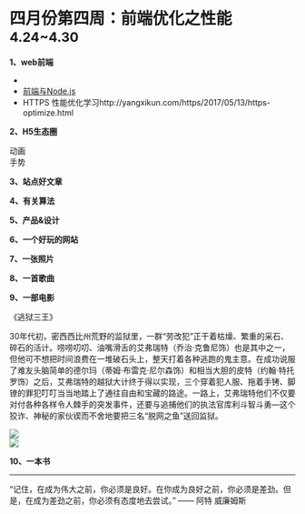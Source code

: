 
# 四月份第四周：前端优化之性能  <small>4.24~4.30</small>

__1、web前端__    
    
- []()   
- [前端与Node.js](https://toutiao.io/subjects/7076)   
- HTTPS 性能优化学习http://yangxikun.com/https/2017/05/13/https-optimize.html

__2、H5生态圈__      

动画  
手势  

__3、站点好文章__    


__4、有关算法__     


__5、产品&设计__        


__6、一个好玩的网站__


__7、一张照片__   
 

__8、一首歌曲__  


__9、一部电影__   

《逃狱三王》 

30年代初，密西西比州荒野的监狱里，一群“劳改犯”正干着枯燥、繁重的采石、碎石的活计。唠唠叨叨、油嘴滑舌的艾弗瑞特（乔治·克鲁尼饰）也是其中之一，但他可不想把时间浪费在一堆破石头上，整天打着各种逃跑的鬼主意。在成功说服了难友头脑简单的德尔玛（蒂姆·布雷克·尼尔森饰）和相当大胆的皮特（约翰·特托罗饰）之后，艾弗瑞特的越狱大计终于得以实现，三个穿着犯人服、拖着手铐、脚镣的罪犯叮叮当当地踏上了通往自由和宝藏的路途。一路上，艾弗瑞特他们不仅要对付各种各样令人棘手的突发事件，还要与追捕他们的执法官库利斗智斗勇―这个狡诈、神秘的家伙锲而不舍地要把三名“脱网之鱼”送回监狱。

![](https://github.com/bluezhan/weeky/raw/master/docs/img/44-2.webp)   
![](https://github.com/bluezhan/weeky/raw/master/docs/img/44-3.webp)   


__10、一本书__ 




-------------------

“记住，在成为伟大之前，你必须是良好。在你成为良好之前，你必须是差劲。但是，在成为差劲之前，你必须有态度地去尝试。” —— 阿特 威廉姆斯

